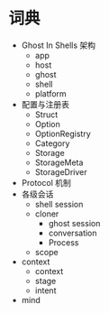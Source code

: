 # 词典


- Ghost In Shells 架构
    - app
    - host
    - ghost
    - shell
    - platform
- 配置与注册表
    - Struct
    - Option
    - OptionRegistry
    - Category
    - Storage
    - StorageMeta
    - StorageDriver
- Protocol 机制
- 各级会话
    - shell session
    - cloner
        - ghost session
        - conversation
        - Process
    - scope
- context
    - context
    - stage
    - intent
- mind

